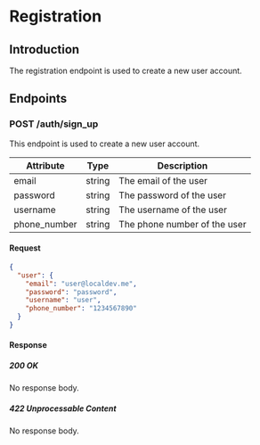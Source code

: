 # Registration

## Introduction

The registration endpoint is used to create a new user account.

## Endpoints

### POST /auth/sign_up

This endpoint is used to create a new user account.

| Attribute | Type   | Description |
| --------- | ------ | ----------- |
| email     | string | The email of the user |
| password  | string | The password of the user |
| username  | string | The username of the user |
| phone_number | string | The phone number of the user |

#### Request

```json
{
  "user": {
    "email": "user@localdev.me",
    "password": "password",
    "username": "user",
    "phone_number": "1234567890"
  }
}
```

#### Response

##### 200 OK

No response body.

##### 422 Unprocessable Content

No response body.